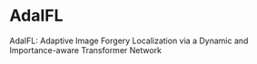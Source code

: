 # AdaIFL
AdaIFL: Adaptive Image Forgery Localization via a Dynamic and Importance-aware Transformer Network
